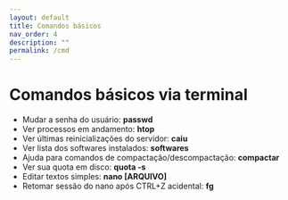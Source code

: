 ```yaml
---
layout: default
title: Comandos básicos
nav_order: 4
description: ""
permalink: /cmd
---
```


# Comandos básicos via terminal

- Mudar a senha do usuário: **passwd**
- Ver processos em andamento: **htop**
- Ver últimas reinicializações do servidor: **caiu**
- Ver lista dos softwares instalados: **softwares**
- Ajuda para comandos de compactação/descompactação: **compactar**
- Ver sua quota em disco: **quota -s**
- Editar textos simples: **nano [ARQUIVO]**
- Retomar sessão do nano após CTRL+Z acidental: **fg**